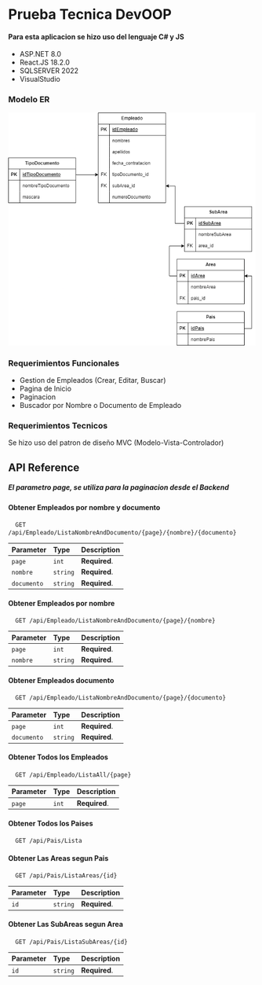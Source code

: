 
# Prueba Tecnica DevOOP

#### Para esta aplicacion se hizo uso del lenguaje C# y JS
- ASP.NET 8.0
- React.JS 18.2.0
- SQLSERVER 2022
- VisualStudio






### Modelo ER
![alt text](https://github.com/JosueCuellar/DevOOP/blob/main/diagrama.png?raw=true)

### Requerimientos Funcionales
- Gestion de Empleados (Crear, Editar, Buscar)
- Pagina de Inicio
- Paginacion
- Buscador por Nombre o Documento de Empleado

### Requerimientos Tecnicos
Se hizo uso del patron de diseño MVC (Modelo-Vista-Controlador)


## API Reference
##### El parametro page, se utiliza para la paginacion desde el Backend
#### Obtener Empleados por nombre y documento

```http
  GET /api/Empleado/ListaNombreAndDocumento/{page}/{nombre}/{documento}
```

| Parameter | Type     | Description                |
| :-------- | :------- | :------------------------- |
| `page` | `int` | **Required**.|
| `nombre` | `string` | **Required**.|
| `documento` | `string` | **Required**.|

#### Obtener Empleados por nombre

```http
  GET /api/Empleado/ListaNombreAndDocumento/{page}/{nombre}
```

| Parameter | Type     | Description                |
| :-------- | :------- | :------------------------- |
| `page` | `int` | **Required**.|
| `nombre` | `string` | **Required**.|

#### Obtener Empleados documento

```http
  GET /api/Empleado/ListaNombreAndDocumento/{page}/{documento}
```

| Parameter | Type     | Description                |
| :-------- | :------- | :------------------------- |
| `page` | `int` | **Required**.|
| `documento` | `string` | **Required**.|

#### Obtener Todos los Empleados

```http
  GET /api/Empleado/ListaAll/{page}
```

| Parameter | Type     | Description                |
| :-------- | :------- | :------------------------- |
| `page` | `int` | **Required**.|

#### Obtener Todos los Paises

```http
  GET /api/Pais/Lista
```
#### Obtener Las Areas segun Pais

```http
  GET /api/Pais/ListaAreas/{id}
```

| Parameter | Type     | Description                |
| :-------- | :------- | :------------------------- |
| `id` | `string` | **Required**.|

#### Obtener Las SubAreas segun Area

```http
  GET /api/Pais/ListaSubAreas/{id}
```

| Parameter | Type     | Description                |
| :-------- | :------- | :------------------------- |
| `id` | `string` | **Required**.|
